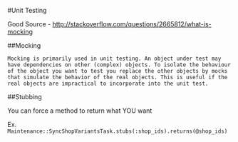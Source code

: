 #Unit Testing

Good Source - http://stackoverflow.com/questions/2665812/what-is-mocking

##Mocking

```Mocking is primarily used in unit testing. An object under test may have dependencies on other (complex) objects. To isolate the behaviour of the object you want to test you replace the other objects by mocks that simulate the behavior of the real objects. This is useful if the real objects are impractical to incorporate into the unit test.```

##Stubbing

You can force a method to return what YOU want

Ex. ```Maintenance::SyncShopVariantsTask.stubs(:shop_ids).returns(@shop_ids)```
